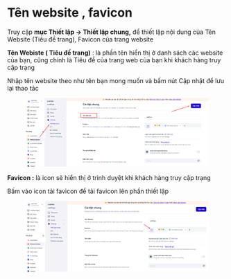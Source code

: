 # Tên website ,  favicon

Truy cập **mục Thiết lập -> Thiết lập chung,** để thiết lập nội dung của Tên Website (Tiêu đề trang), Favicon của trang website&#x20;

**Tên Webiste ( Tiêu đề trang)** : là phần tên hiển thị ở danh sách các website của bạn, cũng chính là Tiêu đề của trang web của bạn khi khách hàng truy cập trạng&#x20;

Nhập tên website theo như tên bạn mong muốn và bấm nút Cập nhật để lưu lại thao tác

<figure><img src="../../../.gitbook/assets/image (1386).png" alt=""><figcaption></figcaption></figure>

**Favicon :** là icon sẽ hiển thị ở trình duyệt khi khách hàng truy cập trạng&#x20;

Bấm vào icon tải favicon để tải favicon lên phần thiết lập&#x20;

<figure><img src="../../../.gitbook/assets/image (1387).png" alt=""><figcaption></figcaption></figure>
